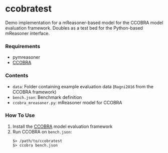 ccobratest
==========

Demo implementation for a mReasoner-based model for the CCOBRA model evaluation framework. Doubles as a test bed for the Python-based mReasoner interface.

### Requirements

- pymreasoner
- [CCOBRA](https://github.com/CognitiveComputationLab/ccobra)

### Contents

- `data`: Folder containing example evaluation data (`Ragni2016` from the CCOBRA framework)
- `bench.json`: Benchmark definition
- `ccobra_mreasoner.py`: mReasoner model for CCOBRA

### How To Use

1. Install the [CCOBRA](https://github.com/CognitiveComputationLab/ccobra) model evaluation framework
2. Run CCOBRA on `bench.json`:
   ```
   $> /path/to/ccobratest
   $> ccobra bench.json
   ```
